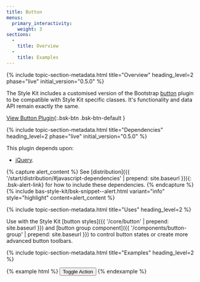 ```yaml
---
title: Button
menus:
  primary_interactivity:
    weight: 3
sections:
  -
    title: Overview
  -
    title: Examples
---
```


{% include topic-section-metadata.html
  title="Overview"
  heading_level=2
  phase="live"
  initial_version="0.5.0"
%}

The Style Kit includes a customised version of the Bootstrap
[button](https://getbootstrap.com/docs/3.3/javascript/#buttons) plugin to be compatible with Style Kit specific classes.
It's functionality and data API remain exactly the same.

[View Button Plugin](https://getbootstrap.com/docs/3.3/javascript/#buttons){:.bsk-btn .bsk-btn-default }

{% include topic-section-metadata.html
  title="Dependencies"
  heading_level=2
  phase="live"
  initial_version="0.5.0"
%}

This plugin depends upon:

* [jQuery](https://jquery.com).

{% capture alert_content %}
See [distribution]({{ '/start/distribution/#javascript-dependencies' | prepend: site.baseurl }}){: .bsk-alert-link} for
how to include these dependencies.
{% endcapture %}
{% include bas-style-kit/bsk-snippet--alert.html
  variant="info"
  style="highlight"
  content=alert_content
%}

{% include topic-section-metadata.html
  title="Uses"
  heading_level=2
%}

Use with the Style Kit [button styles]({{ '/core/button' | prepend: site.baseurl }}) and
[button group component]({{ '/components/button-group' | prepend: site.baseurl }}) to control button states or create
more advanced button toolbars.

{% include topic-section-metadata.html
  title="Examples"
  heading_level=2
%}

{% example html %}
<button type="button" class="bsk-btn bsk-btn-default" data-toggle="button" aria-pressed="false" autocomplete="off">
  Toggle Action
</button>
{% endexample %}
